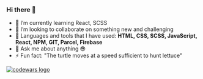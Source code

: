 ### Hi there 👋


- 🌱 I’m currently learning React, SCSS
- 👯 I’m looking to collaborate on something new and challenging
- 💬 Languages and tools that I have used: **HTML, CSS, SCSS, JavaScript, React, NPM, GIT, Parcel, Firebase**
- 💬 Ask me about anything 😎
- ⚡ Fun fact: "The turtle moves at a speed sufficient to hunt lettuce"

<a href="https://www.codewars.com/users/Kabrax01"><img alt="codewars logo" src="https://www.codewars.com/users/Kabrax01/badges/large"></a>
